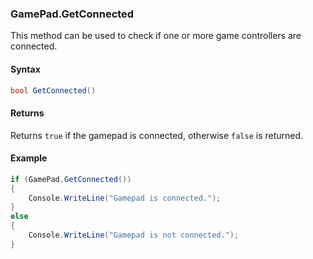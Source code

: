 ### GamePad.GetConnected

This method can be used to check if one or more game controllers are connected.

#### Syntax

```csharp
bool GetConnected()
```

#### Returns

Returns `true` if the gamepad is connected, otherwise `false` is returned.

#### Example

```csharp
if (GamePad.GetConnected())
{
    Console.WriteLine("Gamepad is connected.");
}
else
{
    Console.WriteLine("Gamepad is not connected.");
}
```